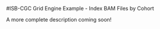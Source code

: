 #ISB-CGC Grid Engine Example - Index BAM Files by Cohort

A more complete description coming soon!




